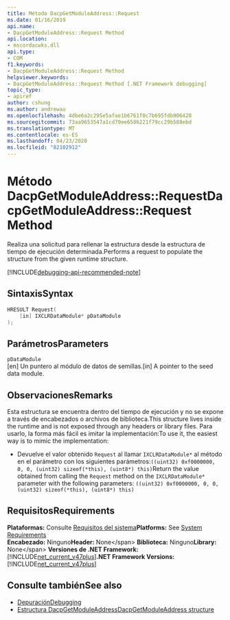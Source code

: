 ```yaml
---
title: Método DacpGetModuleAddress::Request
ms.date: 01/16/2019
api.name:
- DacpGetModuleAddress::Request Method
api.location:
- mscordacwks.dll
api.type:
- COM
f1.keywords:
- DacpGetModuleAddress::Request Method
helpviewer.keywords:
- DacpGetModuleAddress::Request Method [.NET Framework debugging]
topic_type:
- apiref
author: cshung
ms.author: andrewau
ms.openlocfilehash: 4dbe6a2c295e5afae1b6761f0c7b695fdb906428
ms.sourcegitcommit: 73aa9653547a1cd70ee6586221f79cc29b588ebd
ms.translationtype: MT
ms.contentlocale: es-ES
ms.lasthandoff: 04/23/2020
ms.locfileid: "82102912"
---
```

# <a name="dacpgetmoduleaddressrequest-method"></a><span data-ttu-id="c3db1-102">Método DacpGetModuleAddress::Request</span><span class="sxs-lookup"><span data-stu-id="c3db1-102">DacpGetModuleAddress::Request Method</span></span>

<span data-ttu-id="c3db1-103">Realiza una solicitud para rellenar la estructura desde la estructura de tiempo de ejecución determinada.</span><span class="sxs-lookup"><span data-stu-id="c3db1-103">Performs a request to populate the structure from the given runtime structure.</span></span>

[!INCLUDE[debugging-api-recommended-note](../../../../includes/debugging-api-recommended-note.md)]

## <a name="syntax"></a><span data-ttu-id="c3db1-104">Sintaxis</span><span class="sxs-lookup"><span data-stu-id="c3db1-104">Syntax</span></span>

```cpp
HRESULT Request(
    [in] IXCLRDataModule* pDataModule
);
```

## <a name="parameters"></a><span data-ttu-id="c3db1-105">Parámetros</span><span class="sxs-lookup"><span data-stu-id="c3db1-105">Parameters</span></span>

`pDataModule`\
<span data-ttu-id="c3db1-106">[en] Un puntero al módulo de datos de semillas.</span><span class="sxs-lookup"><span data-stu-id="c3db1-106">[in] A pointer to the seed data module.</span></span>

## <a name="remarks"></a><span data-ttu-id="c3db1-107">Observaciones</span><span class="sxs-lookup"><span data-stu-id="c3db1-107">Remarks</span></span>

<span data-ttu-id="c3db1-108">Esta estructura se encuentra dentro del tiempo de ejecución y no se expone a través de encabezados o archivos de biblioteca.</span><span class="sxs-lookup"><span data-stu-id="c3db1-108">This structure lives inside the runtime and is not exposed through any headers or library files.</span></span> <span data-ttu-id="c3db1-109">Para usarlo, la forma más fácil es imitar la implementación:</span><span class="sxs-lookup"><span data-stu-id="c3db1-109">To use it, the easiest way is to mimic the implementation:</span></span>

- <span data-ttu-id="c3db1-110">Devuelve el valor obtenido `Request` al llamar `IXCLRDataModule*` al método en el parámetro con los siguientes parámetros:`((uint32) 0xf0000000, 0, 0, (uint32) sizeof(*this), (uint8*) this)`</span><span class="sxs-lookup"><span data-stu-id="c3db1-110">Return the value obtained from calling the `Request` method on the `IXCLRDataModule*` parameter with the following parameters: `((uint32) 0xf0000000, 0, 0, (uint32) sizeof(*this), (uint8*) this)`</span></span>

## <a name="requirements"></a><span data-ttu-id="c3db1-111">Requisitos</span><span class="sxs-lookup"><span data-stu-id="c3db1-111">Requirements</span></span>

<span data-ttu-id="c3db1-112">**Plataformas:** Consulte [Requisitos del sistema](../../../../docs/framework/get-started/system-requirements.md)</span><span class="sxs-lookup"><span data-stu-id="c3db1-112">**Platforms:** See [System Requirements](../../../../docs/framework/get-started/system-requirements.md)</span></span>\
<span data-ttu-id="c3db1-113">**Encabezado:** Ninguno</span><span class="sxs-lookup"><span data-stu-id="c3db1-113">**Header:** None\</span></span>
<span data-ttu-id="c3db1-114">**Biblioteca:** Ninguno</span><span class="sxs-lookup"><span data-stu-id="c3db1-114">**Library:** None\</span></span>
<span data-ttu-id="c3db1-115">**Versiones de .NET Framework:**[!INCLUDE[net_current_v47plus](../../../../includes/net-current-v47plus.md)]</span><span class="sxs-lookup"><span data-stu-id="c3db1-115">**.NET Framework Versions:** [!INCLUDE[net_current_v47plus](../../../../includes/net-current-v47plus.md)]</span></span>

## <a name="see-also"></a><span data-ttu-id="c3db1-116">Consulte también</span><span class="sxs-lookup"><span data-stu-id="c3db1-116">See also</span></span>

- [<span data-ttu-id="c3db1-117">Depuración</span><span class="sxs-lookup"><span data-stu-id="c3db1-117">Debugging</span></span>](index.md)
- [<span data-ttu-id="c3db1-118">Estructura DacpGetModuleAddress</span><span class="sxs-lookup"><span data-stu-id="c3db1-118">DacpGetModuleAddress structure</span></span>](dacpgetmoduleaddress-structure.md)
